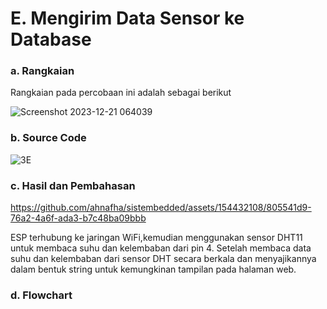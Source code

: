 # E. Mengirim Data Sensor ke Database

### a. Rangkaian
Rangkaian pada percobaan ini adalah sebagai berikut

![Screenshot 2023-12-21 064039](https://github.com/ahnafha/sistembedded/assets/154432108/0fbbfbf8-1c15-4eec-953b-264ff5f4b691)

### b. Source Code
![3E](https://github.com/ahnafha/sistembedded/assets/154432108/0cdfb3d4-a325-48a7-b52c-3883a13d1212)


### c. Hasil dan Pembahasan


https://github.com/ahnafha/sistembedded/assets/154432108/805541d9-76a2-4a6f-ada3-b7c48ba09bbb


ESP terhubung ke jaringan WiFi,kemudian menggunakan sensor DHT11 untuk membaca suhu dan kelembaban dari pin 4. Setelah membaca data suhu dan kelembaban dari sensor DHT secara berkala dan menyajikannya dalam bentuk string untuk kemungkinan tampilan pada halaman web.

### d. Flowchart
